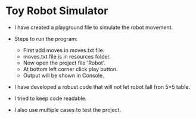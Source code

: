Toy Robot Simulator
===================

* I have created a playground file to simulate the robot movement.

* Steps to run the program:
  - First add moves in moves.txt file.
  - moves.txt file is in resources folder.
  - Now open the project file 'Robot'.
  - At bottom left corner click play button.
  - Output will be shown in Console.
  
* I have developed a robust code that will not let robot fall fron 5*5 table.
* I tried to keep code readable.
* I also use multiple cases to test the project.

